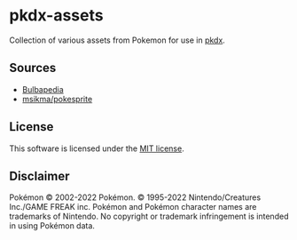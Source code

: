 # pkdx-assets

Collection of various assets from Pokemon for use in [pkdx](https://github.com/te1/pkdx).


## Sources
- [Bulbapedia](https://bulbapedia.bulbagarden.net)
- [msikma/pokesprite](https://github.com/msikma/pokesprite)


## License
This software is licensed under the [MIT license](https://github.com/te1/pkdx-assets/blob/master/LICENSE).


## Disclaimer

Pokémon © 2002-2022 Pokémon. © 1995-2022 Nintendo/Creatures Inc./GAME FREAK inc. Pokémon and Pokémon character names are trademarks of Nintendo. No copyright or trademark infringement is intended in using Pokémon data.
